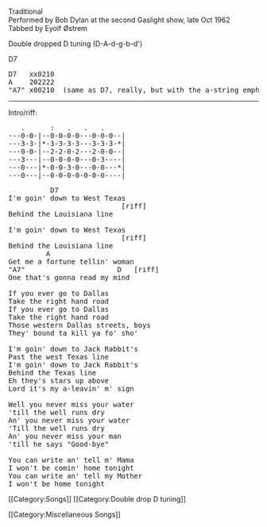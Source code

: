 Traditional<br>
Performed by Bob Dylan at the second Gaslight show, late Oct 1962<br>
Tabbed by Eyolf Østrem

Double dropped D tuning (D-A-d-g-b-d')

D7

<pre class="chords">
D7   xx0210
A    202222
"A7" x00210  (same as D7, really, but with the a-string emphasised)
</pre>

----
Intro/riff:

<pre class="tab">
   .      :   .   .   .
---0-0-|--0-0-0-0---0-0-0--|
---3-3-|*-3-3-3-3---3-3-3-*|
---0-0-|--2-2-0-2---2-0-0--|
---3---|--0-0-0-0---0-3----|
---0---|*-0-0-3-0---0-0---*|
---0---|--0-0-0-0-0-0-0----|
</pre>

<pre class="verse">
          D7
I'm goin' down to West Texas
                           [riff]
Behind the Louisiana line

I'm goin' down to West Texas
                           [riff]
Behind the Louisiana line
         A
Get me a fortune tellin' woman
"A7"                      D   [riff]
One that's gonna read my mind

If you ever go to Dallas
Take the right hand road
If you ever go to Dallas
Take the right hand road
Those western Dallas streets, boys
They' bound ta kill ya fo' sho'

I'm goin' down to Jack Rabbit's
Past the west Texas line
I'm goin' down to Jack Rabbit's
Behind the Texas line
Eh they's stars up above
Lord it's my a-leavin' m' sign

Well you never miss your water
'till the well runs dry
An' you never miss your water
'Till the well runs dry
An' you never miss your man
'till he says "Good-bye"

You can write an' tell m' Mama
I won't be comin' home tonight
You can write an' tell my Mother
I won't be home tonight
</pre>

[[Category:Songs]]
[[Category:Double drop D tuning]]

[[Category:Miscellaneous Songs]]